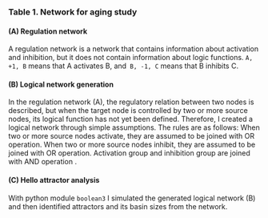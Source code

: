 ### Table 1. Network for aging study 

#### (**A**) Regulation network
A regulation network is a network that contains information about activation and inhibition, but it does not contain information about logic functions. `A, +1, B` means that A activates B, and` B, -1, C` means that B inhibits C.

#### (**B**) Logical network generation 
In the regulation network (A), the regulatory relation between two nodes is described, but when the target node is controlled by two or more source nodes, its logical function has not yet been defined. Therefore, I created a logical network through simple assumptions. The rules are as follows: When two or more source nodes activate, they are assumed to be joined with OR operation. When two or more source nodes inhibit, they are assumed to be joined with OR operation. Activation group and inhibition group are joined with AND operation .

#### (**C**) Hello attractor analysis 
With python module `boolean3` I simulated the generated logical network (B) and then identified attractors and its basin sizes from the network.
